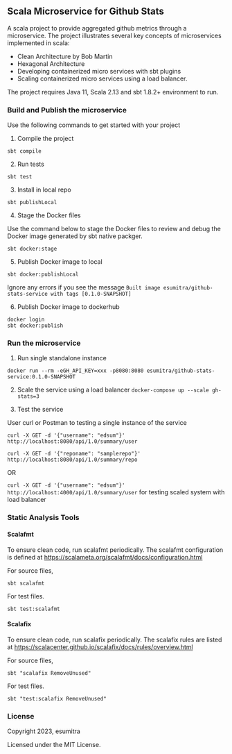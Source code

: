 ## Scala Microservice for Github Stats

A scala project to provide aggregated github metrics through a microservice. The project illustrates several key concepts of microservices implemented in scala:

- Clean Architecture by Bob Martin
- Hexagonal Architecture
- Developing containerized micro services with sbt plugins
- Scaling containerized micro services using a load balancer.


The project requires Java 11, Scala 2.13 and sbt 1.8.2+ environment to run.

### Build and Publish the microservice
 Use the following commands to get started with your project

 1. Compile the project
 
  `sbt compile`
 
 2. Run tests
 
 `sbt test`

 3. Install in local repo

`sbt publishLocal`

4. Stage the Docker files

Use the command below to stage the Docker files to review and debug the Docker image generated by sbt native packger.

`sbt docker:stage`

5. Publish Docker image to local

`sbt docker:publishLocal`

Ignore any errors if you see the message `Built image esumitra/github-stats-service with tags [0.1.0-SNAPSHOT]`

6. Publish Docker image to dockerhub

```
docker login
sbt docker:publish
```

### Run the microservice
1. Run single standalone instance

`docker run --rm -eGH_API_KEY=xxx -p8080:8080 esumitra/github-stats-service:0.1.0-SNAPSHOT`

2. Scale the service using a load balancer
`docker-compose up --scale gh-stats=3`

3. Test the service

User curl or Postman to testing a single instance of the service

```
curl -X GET -d '{"username": "edsum"}' http://localhost:8080/api/1.0/summary/user

curl -X GET -d '{"reponame": "samplerepo"}' http://localhost:8080/api/1.0/summary/repo
``` 

OR

`curl -X GET -d '{"username": "edsum"}' http://localhost:4000/api/1.0/summary/user` for testing scaled system with load balancer

### Static Analysis Tools

#### Scalafmt
To ensure clean code, run scalafmt periodically. The scalafmt configuration is defined at https://scalameta.org/scalafmt/docs/configuration.html

For source files,

`sbt scalafmt`

For test files.

`sbt test:scalafmt`

#### Scalafix
To ensure clean code, run scalafix periodically. The scalafix rules are listed at https://scalacenter.github.io/scalafix/docs/rules/overview.html

For source files,

`sbt "scalafix RemoveUnused"`

For test files.

`sbt "test:scalafix RemoveUnused"`

### License
Copyright 2023, esumitra

Licensed under the MIT License.
